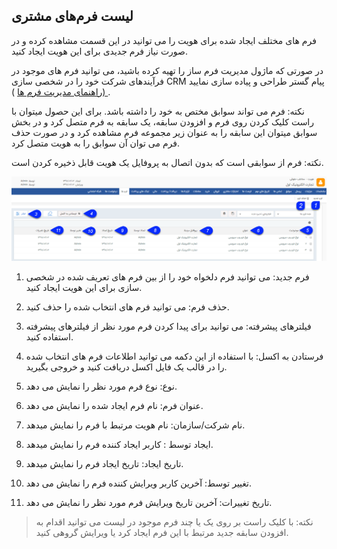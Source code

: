 ﻿##   لیست فرم‌های مشتری 



فرم های مختلف ایجاد شده برای هویت را می توانید در این قسمت مشاهده کرده و در صورت نیاز فرم جدیدی برای این هویت ایجاد کنید.

در صورتی که ماژول مدیریت فرم ساز را تهیه کرده باشید، می توانید فرم های موجود در فرآیندهای شرکت خود را در شخصی سازی CRM پیام گستر طراحی و پیاده سازی نمایید .[ (راهنمای مدیریت فرم ها](https://github.com/1stco/PayamGostarDocs/blob/master/help%202.5.4/Settings/Personalization-crm/Form-management/Form-management.md) )

نکته: فرم می تواند سوابق مختص به خود را داشته باشد. برای این حصول میتوان با راست کلیک کردن روی فرم و افزودن سابقه، یک سابقه به فرم متصل کرد و  در بخش سوابق میتوان این سابقه را به عنوان زیر مجموعه فرم مشاهده کرد و در صورت حذف فرم می توان آن سوابق را به هویت متصل کرد.

نکته: فرم از سوابقی است که بدون اتصال به پروفایل یک هویت قابل ذخیره کردن است.

![](Bank-forms.png)

1. فرم جدید: می توانید فرم دلخواه خود را از بین فرم های تعریف شده در شخصی سازی برای این هویت ایجاد کنید.

2. حذف فرم: می توانید فرم های انتخاب شده را حذف کنید.

3.  فیلترهای پیشرفته: می توانید برای پیدا کردن فرم مورد نظر از فیلترهای پیشرفته استفاده کنید.

4. فرستادن به اکسل: با استفاده از این دکمه می توانید اطلاعات  فرم های انتخاب شده را در قالب یک فایل اکسل دریافت کنید و خروجی بگیرید.

5. نوع: نوع فرم مورد نظر را نمایش می دهد.

6. عنوان فرم: نام فرم ایجاد شده را نمایش می دهد.

7. نام شرکت/سازمان: نام  هویت مرتبط با فرم را نمایش میدهد.

8. ایجاد توسط : کاربر ایجاد کننده فرم را نمایش میدهد.

9. تاریخ ایجاد: تاریخ ایجاد فرم را نمایش میدهد.

10. تغییر توسط: آخرین کاربر ویرایش کننده فرم را نمایش می دهد.

11. تاریخ تغییرات: آخرین تاریخ ویرایش فرم مورد نظر را نمایش می دهد.


> نکته:   با کلیک راست بر روی یک یا چند فرم موجود در لیست می توانید اقدام به افزودن سابقه جدید مرتبط با این فرم ایجاد کرد یا ویرایش گروهی کنید.

